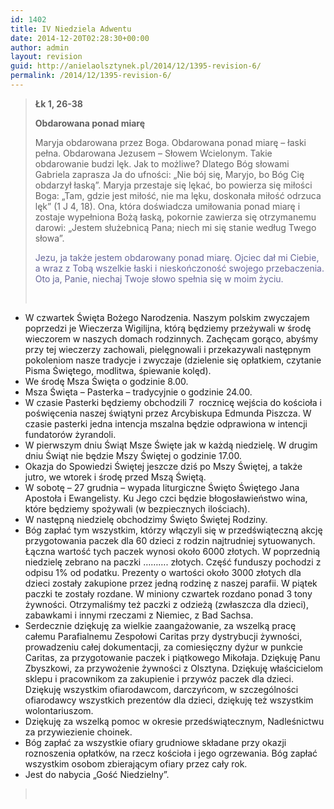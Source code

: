 ```yaml
---
id: 1402
title: IV Niedziela Adwentu
date: 2014-12-20T02:28:30+00:00
author: admin
layout: revision
guid: http://anielaolsztynek.pl/2014/12/1395-revision-6/
permalink: /2014/12/1395-revision-6/
---
```

> **Łk 1, 26-38**
> 
> **Obdarowana ponad miarę**
> 
> Maryja obdarowana przez Boga. Obdarowana ponad miarę &#8211; łaski pełna. Obdarowana Jezusem &#8211; Słowem Wcielonym. Takie obdarowanie budzi lęk. Jak to możliwe? Dlatego Bóg słowami Gabriela zaprasza Ja do ufności: &#8222;Nie bój się, Maryjo, bo Bóg Cię obdarzył łaską&#8221;. Maryja przestaje się lękać, bo powierza się miłości Boga: &#8222;Tam, gdzie jest miłość, nie ma lęku, doskonała miłość odrzuca lęk&#8221; (1 J 4, 18). Ona, która doświadcza umiłowania ponad miarę i zostaje wypełniona Bożą łaską, pokornie zawierza się otrzymanemu darowi: &#8222;Jestem służebnicą Pana; niech mi się stanie według Twego słowa&#8221;.
> 
> <span style="color: #666699;">Jezu, ja także jestem obdarowany ponad miarę. Ojciec dał mi Ciebie, a wraz z Tobą wszelkie łaski i nieskończoność swojego przebaczenia. Oto ja, Panie, niechaj Twoje słowo spełnia się w moim życiu.</span>
> 
> <span style="color: #666699;"><br /> </span>

  * W czwartek Święta Bożego Narodzenia. Naszym polskim zwyczajem poprzedzi je Wieczerza Wigilijna, którą będziemy przeżywali w środę wieczorem w naszych domach rodzinnych. Zachęcam gorąco, abyśmy przy tej wieczerzy zachowali, pielęgnowali i przekazywali następnym pokoleniom nasze tradycje i zwyczaje (dzielenie się opłatkiem, czytanie Pisma Świętego, modlitwa, śpiewanie kolęd).
  * We środę Msza Święta o godzinie 8.00.
  * Msza Święta – Pasterka – tradycyjnie o godzinie 24.00.
  * W czasie Pasterki będziemy obchodzili 7  rocznicę wejścia do kościoła i poświęcenia naszej świątyni przez Arcybiskupa Edmunda Piszcza. W czasie pasterki jedna intencja mszalna będzie odprawiona w intencji fundatorów żyrandoli.
  * W pierwszym dniu Świąt Msze Święte jak w każdą niedzielę. W drugim dniu Świąt nie będzie Mszy Świętej o godzinie 17.00.
  * Okazja do Spowiedzi Świętej jeszcze dziś po Mszy Świętej, a także jutro, we wtorek i środę przed Mszą Świętą.
  * W sobotę – 27 grudnia – wypada liturgiczne Święto Świętego Jana Apostoła i Ewangelisty. Ku Jego czci będzie błogosławieństwo wina, które będziemy spożywali (w bezpiecznych ilościach).
  * W następną niedzielę obchodzimy Święto Świętej Rodziny.
  * Bóg zapłać tym wszystkim, którzy włączyli się w przedświąteczną akcję przygotowania paczek dla 60 dzieci z rodzin najtrudniej sytuowanych. Łączna wartość tych paczek wynosi około 6000 złotych. W poprzednią niedzielę zebrano na paczki &#8230;&#8230;&#8230;. złotych. Część funduszy pochodzi z odpisu 1% od podatku. Prezenty o wartości około 3000 złotych dla dzieci zostały zakupione przez jedną rodzinę z naszej parafii. W piątek paczki te zostały rozdane. W miniony czwartek rozdano ponad 3 tony żywności. Otrzymaliśmy też paczki z odzieżą (zwłaszcza dla dzieci), zabawkami i innymi rzeczami z Niemiec, z Bad Sachsa.
  * Serdecznie dziękuję za wielkie zaangażowanie, za wszelką pracę całemu Parafialnemu Zespołowi Caritas przy dystrybucji żywności, prowadzeniu całej dokumentacji, za comiesięczny dyżur w punkcie Caritas, za przygotowanie paczek i piątkowego Mikołaja. Dziękuję Panu Zbyszkowi, za przywożenie żywności z Olsztyna. Dziękuję właścicielom sklepu i pracownikom za zakupienie i przywóz paczek dla dzieci. Dziękuję wszystkim ofiarodawcom, darczyńcom, w szczególności ofiarodawcy wszystkich prezentów dla dzieci, dziękuję też wszystkim wolontariuszom.
  * Dziękuję za wszelką pomoc w okresie przedświątecznym, Nadleśnictwu za przywiezienie choinek.
  * Bóg zapłać za wszystkie ofiary grudniowe składane przy okazji roznoszenia opłatków, na rzecz kościoła i jego ogrzewania. Bóg zapłać wszystkim osobom zbierającym ofiary przez cały rok.
  * Jest do nabycia „Gość Niedzielny”.

> <span style="color: #666699;"><br /> </span>